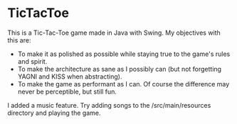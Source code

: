 # TicTacToe

This is a Tic-Tac-Toe game made in Java with Swing. My objectives with this are:

- To make it as polished as possible while staying true to the game's rules and spirit.
- To make the architecture as sane as I possibly can (but not forgetting YAGNI and KISS when abstracting).
- To make the game as performant as I can. Of course the difference may never be perceptible, but still fun.

I added a music feature. Try adding songs to the /src/main/resources directory and playing the game.
